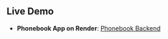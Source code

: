 ## Live Demo

- **Phonebook App on Render**: [Phonebook Backend](https://phonebook-qwqi.onrender.com/)